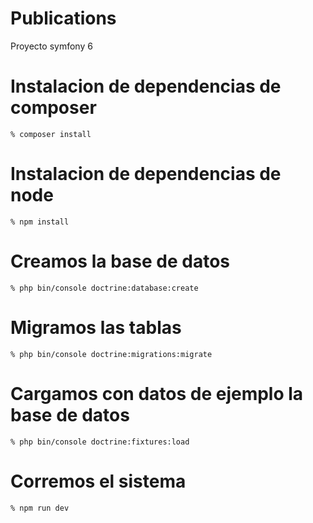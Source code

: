 # Publications

Proyecto symfony 6

# Instalacion de dependencias de composer
    % composer install

# Instalacion de dependencias de node
    % npm install

# Creamos la base de datos
    % php bin/console doctrine:database:create

# Migramos las tablas
    % php bin/console doctrine:migrations:migrate

# Cargamos con datos de ejemplo la base de datos
    % php bin/console doctrine:fixtures:load 

# Corremos el sistema
    % npm run dev

